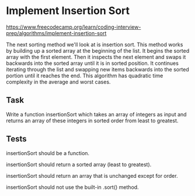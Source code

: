 # Implement Insertion Sort

https://www.freecodecamp.org/learn/coding-interview-prep/algorithms/implement-insertion-sort

The next sorting method we'll look at is insertion sort. This method works by building up a sorted array at the beginning of the list. It begins the sorted array with the first element. Then it inspects the next element and swaps it backwards into the sorted array until it is in sorted position. It continues iterating through the list and swapping new items backwards into the sorted portion until it reaches the end. This algorithm has quadratic time complexity in the average and worst cases.

## Task

Write a function insertionSort which takes an array of integers as input and returns an array of these integers in sorted order from least to greatest.

## Tests

insertionSort should be a function.

insertionSort should return a sorted array (least to greatest).

insertionSort should return an array that is unchanged except for order.

insertionSort should not use the built-in .sort() method.